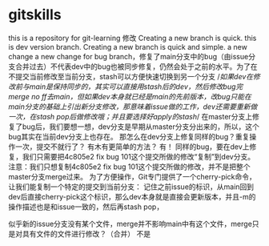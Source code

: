 # gitskills
this is a repository for git-learning 修改
Creating a new branch is quick.
this is dev version branch.
Creating a new branch is quick and simple.
a new change
a new change for bug branch，修复了main分支中的bug（由issue分支合并过去）不代表dev中的bug也被同步修复，仍然会处于之前的水平。为了在不提交当前修改至当前分支，stash可以方便快速切换到另一个分支
/*如果dev在修改前与main是保持同步的，其实可以直接用stash后的dev，然后修改bug完merge no ff去main，但如果dev本身就已经是main的先前版本，改bug只能在main分支的基础上引出新分支修改，那意味着issue做的工作，dev还需要重新做一次，在stash pop后做修改哦；并且要选择好apply的stash*/
在master分支上修复了bug后，我们要想一想，dev分支是早期从master分支分出来的，所以，这个bug其实在当前dev分支上也存在。
那怎么在dev分支上修复同样的bug？重复操作一次，提交不就行了？
有木有更简单的方法？
有！
同样的bug，要在dev上修复，我们只需要把4c805e2 fix bug 101这个提交所做的修改“复制”到dev分支。注意：我们只想复制4c805e2 fix bug 101这个提交所做的修改，并不是把整个master分支merge过来。
为了方便操作，Git专门提供了一个cherry-pick命令，让我们能复制一个特定的提交到当前分支：
记住之前issue的标识，从main回到dev后直接cherry-pick这个标识，那么dev本身就是直接会更新版本，并且-m的操作描述也是和issue一致的，然后再stash pop，

似乎新的issue分支没有某个文件，merge并不影响main中有这个文件，merge只是对具有文件的文件进行修改？（合并）
不是